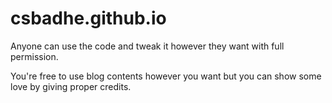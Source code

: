 # csbadhe.github.io

Anyone can use the code and tweak it however they want with full permission. 

You're free to use blog contents however you want but you can show some love by giving proper credits.